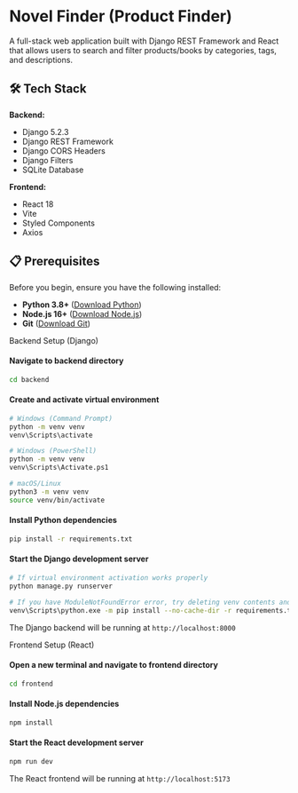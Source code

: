 # Novel Finder (Product Finder)

A full-stack web application built with Django REST Framework and React that allows users to search and filter products/books by categories, tags, and descriptions.

## 🛠️ Tech Stack

**Backend:**

- Django 5.2.3
- Django REST Framework
- Django CORS Headers
- Django Filters
- SQLite Database

**Frontend:**

- React 18
- Vite
- Styled Components
- Axios

## 📋 Prerequisites

Before you begin, ensure you have the following installed:

- **Python 3.8+** ([Download Python](https://python.org/downloads/))
- **Node.js 16+** ([Download Node.js](https://nodejs.org/))
- **Git** ([Download Git](https://git-scm.com/downloads))

Backend Setup (Django)

#### Navigate to backend directory

```bash
cd backend
```

#### Create and activate virtual environment

```bash
# Windows (Command Prompt)
python -m venv venv
venv\Scripts\activate

# Windows (PowerShell)
python -m venv venv
venv\Scripts\Activate.ps1

# macOS/Linux
python3 -m venv venv
source venv/bin/activate
```

#### Install Python dependencies

```bash
pip install -r requirements.txt
```

#### Start the Django development server

```bash
# If virtual environment activation works properly
python manage.py runserver

# If you have ModuleNotFoundError error, try deleting venv contents and reinstalling packages with
venv\Scripts\python.exe -m pip install --no-cache-dir -r requirements.txt
```

The Django backend will be running at `http://localhost:8000`

Frontend Setup (React)

#### Open a new terminal and navigate to frontend directory

```bash
cd frontend
```

#### Install Node.js dependencies

```bash
npm install
```

#### Start the React development server

```bash
npm run dev
```

The React frontend will be running at `http://localhost:5173`

